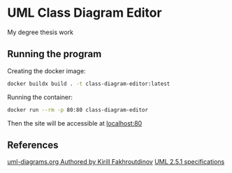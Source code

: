 # UML Class Diagram Editor 

My degree thesis work

## Running the program

Creating the docker image:

```bash
docker buildx build . -t class-diagram-editor:latest
```

Running the container:

```bash 
docker run --rm -p 80:80 class-diagram-editor
```

Then the site will be accessible at [localhost:80](http://localhost:80)

## References

[uml-diagrams.org Authored by Kirill Fakhroutdinov](https://www.uml-diagrams.org/class-diagrams-overview.html)
[UML 2.5.1 specifications](https://www.omg.org/spec/UML/2.5.1/PDF)
